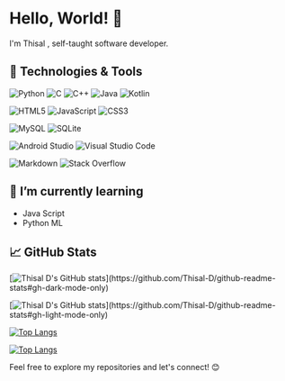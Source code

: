 # Hello, World! 👋

I'm Thisal ,  self-taught software developer.

## 🔧 Technologies & Tools
![Python](https://img.shields.io/badge/python-3670A0?style=Flat&logo=python&logoColor=ffdd54)
![C](https://img.shields.io/badge/c-%2300599C.svg?style=Flat&logo=c&logoColor=white)
![C++](https://img.shields.io/badge/c++-%2300599C.svg?style=Flat&logo=c%2B%2B&logoColor=white)
![Java](https://img.shields.io/badge/java-%23ED8B00.svg?style=Flat&logo=openjdk&logoColor=white)
![Kotlin](https://img.shields.io/badge/kotlin-%237F52FF.svg?style=Flat&logo=kotlin&logoColor=white)

![HTML5](https://img.shields.io/badge/html5-%23E34F26.svg?style=Flat&logo=html5&logoColor=white)
![JavaScript](https://img.shields.io/badge/javascript-%23323330.svg?style=Flat&logo=javascript&logoColor=%23F7DF1E)
![CSS3](https://img.shields.io/badge/css3-%231572B6.svg?style=Flat&logo=css3&logoColor=white)

![MySQL](https://img.shields.io/badge/mysql-%2300f.svg?style=Flat&logo=mysql&logoColor=white)
![SQLite](https://img.shields.io/badge/sqlite-%2307405e.svg?style=Flat&logo=sqlite&logoColor=white)

![Android Studio](https://img.shields.io/badge/Android%20Studio-3DDC84.svg?style=Flat&logo=android-studio&logoColor=white)
![Visual Studio Code](https://img.shields.io/badge/Visual%20Studio%20Code-0078d7.svg?style=Flat&logo=visual-studio-code&logoColor=white)


![Markdown](https://img.shields.io/badge/markdown-%23000000.svg?style=Flat&logo=markdown&logoColor=white)
![Stack Overflow](https://img.shields.io/badge/-Stackoverflow-FE7A16?style=Flat&logo=stack-overflow&logoColor=white)

## 🌱 I’m currently learning
- Java Script
- Python ML

## 📈 GitHub Stats
[![Thisal D's GitHub stats](https://github-readme-stats.vercel.app/api?username=Thisal-D&show_icons=true&theme=dark&rank_icon=percentile&text_bold=true&show=(reviews,discussions_started,discussions_answered,prs_merged,prs_merged_percentage))](https://github.com/Thisal-D/github-readme-stats#gh-dark-mode-only)

[![Thisal D's GitHub stats](https://github-readme-stats.vercel.app/api?username=Thisal-D&show_icons=true&theme=light&rank_icon=percentile&text_bold=true&show=(reviews,discussions_started,discussions_answered,prs_merged,prs_merged_percentage))](https://github.com/Thisal-D/github-readme-stats#gh-light-mode-only)


[![Top Langs](https://github-readme-stats.vercel.app/api/top-langs/?username=Thisal-D&layout=pie&theme=dark)](https://github.com/Thisal-D/github-readme-stats#gh-dark-mode-only)

[![Top Langs](https://github-readme-stats.vercel.app/api/top-langs/?username=Thisal-D&layout=pie&theme=light)](https://github.com/Thisal-D/github-readme-stats#gh-light-mode-only)

Feel free to explore my repositories and let's connect! 😊
